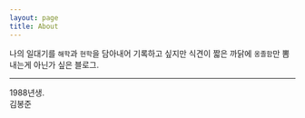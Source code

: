 ```yaml
---
layout: page
title: About
---
```


나의 일대기를 `해학`과 `현학`을 담아내어 기록하고 싶지만 식견이 짧은 까닭에 `옹졸함`만 뽐내는게 아닌가 싶은 블로그.  

---

1988년생.  
김봉준  

